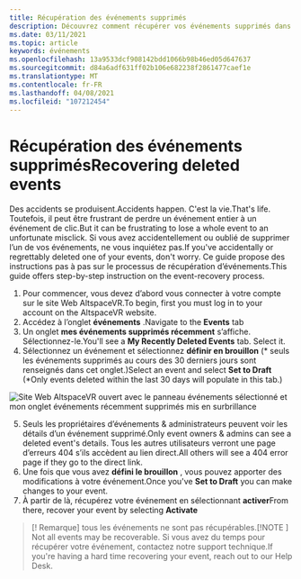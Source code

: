 ```yaml
---
title: Récupération des événements supprimés
description: Découvrez comment récupérer vos événements supprimés dans AltspaceVR.
ms.date: 03/11/2021
ms.topic: article
keywords: événements
ms.openlocfilehash: 13a9533dcf908142bdd1066b98b46ed05d647637
ms.sourcegitcommit: d84a6adf631ff02b106e682238f2861477caef1e
ms.translationtype: MT
ms.contentlocale: fr-FR
ms.lasthandoff: 04/08/2021
ms.locfileid: "107212454"
---
```

# <a name="recovering-deleted-events"></a><span data-ttu-id="fd73b-104">Récupération des événements supprimés</span><span class="sxs-lookup"><span data-stu-id="fd73b-104">Recovering deleted events</span></span>

<span data-ttu-id="fd73b-105">Des accidents se produisent.</span><span class="sxs-lookup"><span data-stu-id="fd73b-105">Accidents happen.</span></span> <span data-ttu-id="fd73b-106">C'est la vie.</span><span class="sxs-lookup"><span data-stu-id="fd73b-106">That's life.</span></span> <span data-ttu-id="fd73b-107">Toutefois, il peut être frustrant de perdre un événement entier à un événement de clic.</span><span class="sxs-lookup"><span data-stu-id="fd73b-107">But it can be frustrating to lose a whole event to an unfortunate misclick.</span></span> <span data-ttu-id="fd73b-108">Si vous avez accidentellement ou oublié de supprimer l’un de vos événements, ne vous inquiétez pas.</span><span class="sxs-lookup"><span data-stu-id="fd73b-108">If you've accidentally or regrettably deleted one of your events, don't worry.</span></span> <span data-ttu-id="fd73b-109">Ce guide propose des instructions pas à pas sur le processus de récupération d’événements.</span><span class="sxs-lookup"><span data-stu-id="fd73b-109">This guide offers step-by-step instruction on the event-recovery process.</span></span>

1. <span data-ttu-id="fd73b-110">Pour commencer, vous devez d’abord vous connecter à votre compte sur le site Web AltspaceVR.</span><span class="sxs-lookup"><span data-stu-id="fd73b-110">To begin, first you must log in to your account on the AltspaceVR website.</span></span>
2. <span data-ttu-id="fd73b-111">Accédez à l’onglet **événements** .</span><span class="sxs-lookup"><span data-stu-id="fd73b-111">Navigate to the **Events** tab</span></span>
3. <span data-ttu-id="fd73b-112">Un onglet **mes événements supprimés récemment** s’affiche. Sélectionnez-le.</span><span class="sxs-lookup"><span data-stu-id="fd73b-112">You'll see a **My Recently Deleted Events** tab. Select it.</span></span>
4. <span data-ttu-id="fd73b-113">Sélectionnez un événement et sélectionnez **définir en brouillon** (\* seuls les événements supprimés au cours des 30 derniers jours sont renseignés dans cet onglet.)</span><span class="sxs-lookup"><span data-stu-id="fd73b-113">Select an event and select **Set to Draft** (\*Only events deleted within the last 30 days will populate in this tab.)</span></span>

![Site Web AltspaceVR ouvert avec le panneau événements sélectionné et mon onglet événements récemment supprimés mis en surbrillance](images/recovering-deleted-events.png)

5. <span data-ttu-id="fd73b-115">Seuls les propriétaires d’événements & administrateurs peuvent voir les détails d’un événement supprimé.</span><span class="sxs-lookup"><span data-stu-id="fd73b-115">Only event owners & admins can see a deleted event's details.</span></span> <span data-ttu-id="fd73b-116">Tous les autres utilisateurs verront une page d’erreurs 404 s’ils accèdent au lien direct.</span><span class="sxs-lookup"><span data-stu-id="fd73b-116">All others will see a 404 error page if they go to the direct link.</span></span>
6. <span data-ttu-id="fd73b-117">Une fois que vous avez **défini le brouillon** , vous pouvez apporter des modifications à votre événement.</span><span class="sxs-lookup"><span data-stu-id="fd73b-117">Once you've **Set to Draft** you can make changes to your event.</span></span>
7. <span data-ttu-id="fd73b-118">À partir de là, récupérez votre événement en sélectionnant **activer**</span><span class="sxs-lookup"><span data-stu-id="fd73b-118">From there, recover your event by selecting **Activate**</span></span>

> <span data-ttu-id="fd73b-119">[! Remarque] tous les événements ne sont pas récupérables.</span><span class="sxs-lookup"><span data-stu-id="fd73b-119">[!NOTE ] Not all events may be recoverable.</span></span> <span data-ttu-id="fd73b-120">Si vous avez du temps pour récupérer votre événement, contactez notre support technique.</span><span class="sxs-lookup"><span data-stu-id="fd73b-120">If you're having a hard time recovering your event, reach out to our Help Desk.</span></span>
